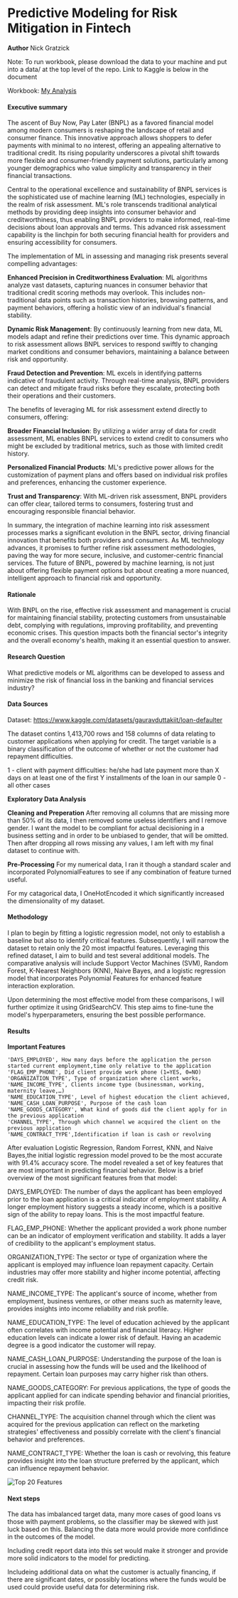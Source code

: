 # Predictive Modeling for Risk Mitigation in Fintech

**Author**
Nick Gratzick

Note: To run workbook, please download the data to your machine and put into a data/ at the top level of the repo. Link to Kaggle is below in the document

Workbook: [My Analysis](analysis.ipynb "Analysis")


#### Executive summary
The ascent of Buy Now, Pay Later (BNPL) as a favored financial model among modern consumers is reshaping the landscape of retail and consumer finance. This innovative approach allows shoppers to defer payments with minimal to no interest, offering an appealing alternative to traditional credit. Its rising popularity underscores a pivotal shift towards more flexible and consumer-friendly payment solutions, particularly among younger demographics who value simplicity and transparency in their financial transactions.

Central to the operational excellence and sustainability of BNPL services is the sophisticated use of machine learning (ML) technologies, especially in the realm of risk assessment. ML's role transcends traditional analytical methods by providing deep insights into consumer behavior and creditworthiness, thus enabling BNPL providers to make informed, real-time decisions about loan approvals and terms. This advanced risk assessment capability is the linchpin for both securing financial health for providers and ensuring accessibility for consumers.

The implementation of ML in assessing and managing risk presents several compelling advantages:

**Enhanced Precision in Creditworthiness Evaluation**: ML algorithms analyze vast datasets, capturing nuances in consumer behavior that traditional credit scoring methods may overlook. This includes non-traditional data points such as transaction histories, browsing patterns, and payment behaviors, offering a holistic view of an individual's financial stability.

**Dynamic Risk Management**: By continuously learning from new data, ML models adapt and refine their predictions over time. This dynamic approach to risk assessment allows BNPL services to respond swiftly to changing market conditions and consumer behaviors, maintaining a balance between risk and opportunity.

**Fraud Detection and Prevention**: ML excels in identifying patterns indicative of fraudulent activity. Through real-time analysis, BNPL providers can detect and mitigate fraud risks before they escalate, protecting both their operations and their customers.

The benefits of leveraging ML for risk assessment extend directly to consumers, offering:

**Broader Financial Inclusion**: By utilizing a wider array of data for credit assessment, ML enables BNPL services to extend credit to consumers who might be excluded by traditional metrics, such as those with limited credit history.

**Personalized Financial Products**: ML's predictive power allows for the customization of payment plans and offers based on individual risk profiles and preferences, enhancing the customer experience.

**Trust and Transparency**: With ML-driven risk assessment, BNPL providers can offer clear, tailored terms to consumers, fostering trust and encouraging responsible financial behavior.

In summary, the integration of machine learning into risk assessment processes marks a significant evolution in the BNPL sector, driving financial innovation that benefits both providers and consumers. As ML technology advances, it promises to further refine risk assessment methodologies, paving the way for more secure, inclusive, and customer-centric financial services. The future of BNPL, powered by machine learning, is not just about offering flexible payment options but about creating a more nuanced, intelligent approach to financial risk and opportunity.


#### Rationale
With BNPL on the rise, effective risk assessment and management is crucial for maintaining financial stability, protecting customers from unsustainable debt, complying with regulations, improving profitability, and preventing economic crises. This question impacts both the financial sector's integrity and the overall economy's health, making it an essential question to answer.

#### Research Question
What predictive models or ML algorithms can be developed to assess and minimize the risk of financial loss in the banking and financial services industry?

#### Data Sources
Dataset: https://www.kaggle.com/datasets/gauravduttakiit/loan-defaulter

The dataset contins 1,413,700 rows and 158 columns of data relating to customer applications when applying for credit. The target variable is a binary classification of the outcome of whether or not the customer had repayment difficulties.

1 - client with payment difficulties: he/she had late payment more than X days on at least one of the first Y installments of the loan in our sample 
0 - all other cases

**Exploratory Data Analysis**


**Cleaning and Preperation**
After removing all columns that are missing more than 50% of its data, I then removed some useless identifiers and I remove gender. I want the model to be compliant for actual decisioning in a business setting and in order to be unbiased to gender, that will be omitted. Then after dropping all rows missing any values, I am left with my final dataset to continue with.

**Pre-Processing**
For my numerical data, I ran it though a standard scaler and incorporated PolynomialFeatures to see if any combination of feature turned useful. 

For my catagorical data, I OneHotEncoded it which significantly increased the dimensionality of my dataset.

#### Methodology
I plan to begin by fitting a logistic regression model, not only to establish a baseline but also to identify critical features. Subsequently, I will narrow the dataset to retain only the 20 most impactful features. Leveraging this refined dataset, I aim to build and test several additional models. The comparative analysis will include Support Vector Machines (SVM), Random Forest, K-Nearest Neighbors (KNN), Naive Bayes, and a logistic regression model that incorporates Polynomial Features for enhanced feature interaction exploration.

Upon determining the most effective model from these comparisons, I will further optimize it using GridSearchCV. This step aims to fine-tune the model's hyperparameters, ensuring the best possible performance.

#### Results

**Important Features**

    'DAYS_EMPLOYED', How many days before the application the person started current employment,time only relative to the application
    'FLAG_EMP_PHONE', Did client provide work phone (1=YES, 0=NO)
    'ORGANIZATION_TYPE', Type of organization where client works,
    'NAME_INCOME_TYPE', Clients income type (businessman, working, maternity leave,…)
    'NAME_EDUCATION_TYPE', Level of highest education the client achieved,
    'NAME_CASH_LOAN_PURPOSE', Purpose of the cash loan
    'NAME_GOODS_CATEGORY', What kind of goods did the client apply for in the previous application
    'CHANNEL_TYPE', Through which channel we acquired the client on the previous application
    'NAME_CONTRACT_TYPE',Identification if loan is cash or revolving

After evaluation Logistic Regression, Random Forrest, KNN, and Naive Bayes,the initial logistic regression model proved to be the most accurate with 91.4% accuracy score. The model revealed a set of key features that are most important in predicting financial behavior. Below is a brief overview of the most significant features from that model:

DAYS_EMPLOYED: The number of days the applicant has been employed prior to the loan application is a critical indicator of employment stability. A longer employment history suggests a steady income, which is a positive sign of the ability to repay loans. This is the most impactful feature.

FLAG_EMP_PHONE: Whether the applicant provided a work phone number can be an indicator of employment verification and stability. It adds a layer of credibility to the applicant's employment status.

ORGANIZATION_TYPE: The sector or type of organization where the applicant is employed may influence loan repayment capacity. Certain industries may offer more stability and higher income potential, affecting credit risk.

NAME_INCOME_TYPE: The applicant's source of income, whether from employment, business ventures, or other means such as maternity leave, provides insights into income reliability and risk profile.

NAME_EDUCATION_TYPE: The level of education achieved by the applicant often correlates with income potential and financial literacy. Higher education levels can indicate a lower risk of default. Having an academic degree is a good indicator the customer will repay.

NAME_CASH_LOAN_PURPOSE: Understanding the purpose of the loan is crucial in assessing how the funds will be used and the likelihood of repayment. Certain loan purposes may carry higher risk than others.

NAME_GOODS_CATEGORY: For previous applications, the type of goods the applicant applied for can indicate spending behavior and financial priorities, impacting their risk profile.

CHANNEL_TYPE: The acquisition channel through which the client was acquired for the previous application can reflect on the marketing strategies' effectiveness and possibly correlate with the client's financial behavior and preferences.

NAME_CONTRACT_TYPE: Whether the loan is cash or revolving, this feature provides insight into the loan structure preferred by the applicant, which can influence repayment behavior.

![Top 20 Features](imgs/top_20_features.png "Top 20 Features")


#### Next steps
The data has imbalanced target data, many more cases of good loans vs those with payment problems, so the classifier may be skewed with just luck based on this. Balancing the data more would provide more confidince in the outcomes of the model.

Including credit report data into this set would make it stronger and provide more solid indicators to the model for predicting.

Includeing additional data on what the customer is actually financing, if there are significant dates, or possibly locations where the funds would be used could provide useful data for determining risk.
